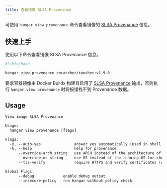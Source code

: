 ```yaml
---
title: 查看镜像 SLSA Provenance
---
```


可使用 `hangar view provenance` 命令查看镜像的 [SLSA Provenance](https://docs.docker.com/build/metadata/attestations/slsa-provenance/) 信息。

## 快速上手

使用以下命令查看镜像 SLSA Provenance 信息。

```bash
#!/bin/bash

hangar view provenance cnrancher/rancher:v1.9.0
```

要求容器镜像由 Docker Buildx 构建且启用了 [SLSA Provenance](https://docs.docker.com/build/metadata/attestations/slsa-provenance/) 输出，否则执行 `hangar view provenance` 时将报错找不到 Provenance 数据。

## Usage

```txt title="hangar view provenance --help"
View image SLSA Provenance

Usage:
  hangar view provenance [flags]

Flags:
  -y, --auto-yes               answer yes automatically (used in shell script)
  -h, --help                   help for provenance
      --override-arch string   use ARCH instead of the architecture of the machine for choosing images
      --override-os string     use OS instead of the running OS for choosing images
      --tls-verify             require HTTPS and verify certificates (default true)

Global Flags:
      --debug             enable debug output
      --insecure-policy   run Hangar without policy check
```
